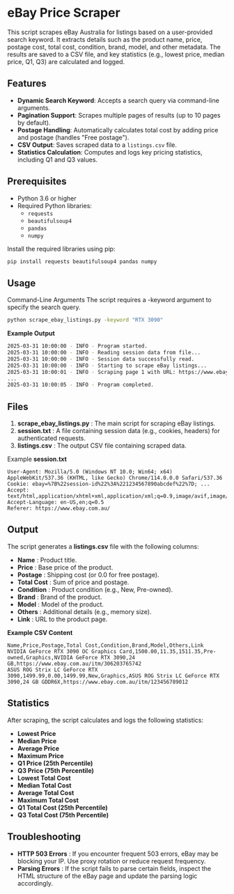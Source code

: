 # eBay Price Scraper

This script scrapes eBay Australia for listings based on a user-provided search keyword. It extracts details such as the product name, price, postage cost, total cost, condition, brand, model, and other metadata. The results are saved to a CSV file, and key statistics (e.g., lowest price, median price, Q1, Q3) are calculated and logged.

## Features

- **Dynamic Search Keyword**: Accepts a search query via command-line arguments.
- **Pagination Support**: Scrapes multiple pages of results (up to 10 pages by default).
- **Postage Handling**: Automatically calculates total cost by adding price and postage (handles "Free postage").
- **CSV Output**: Saves scraped data to a `listings.csv` file.
- **Statistics Calculation**: Computes and logs key pricing statistics, including Q1 and Q3 values.

## Prerequisites

- Python 3.6 or higher
- Required Python libraries:
  - `requests`
  - `beautifulsoup4`
  - `pandas`
  - `numpy`

Install the required libraries using pip:

```bash
pip install requests beautifulsoup4 pandas numpy
```

## Usage
Command-Line Arguments
The script requires a -keyword argument to specify the search query.

```bash
python scrape_ebay_listings.py -keyword "RTX 3090"
```

**Example Output**

```bash
2025-03-31 10:00:00 - INFO - Program started.
2025-03-31 10:00:00 - INFO - Reading session data from file...
2025-03-31 10:00:00 - INFO - Session data successfully read.
2025-03-31 10:00:00 - INFO - Starting to scrape eBay listings...
2025-03-31 10:00:01 - INFO - Scraping page 1 with URL: https://www.ebay.com.au/sch/i.html?_nkw=RTX+3090&_sacat=0&LH_BIN=1&_pgn=1
...
2025-03-31 10:00:05 - INFO - Program completed.
```

## Files

1. **scrape_ebay_listings.py** : The main script for scraping eBay listings.
2. **session.txt** : A file containing session data (e.g., cookies, headers) for authenticated requests.
3. **listings.csv** : The output CSV file containing scraped data.

Example **session.txt**
```plaintext
User-Agent: Mozilla/5.0 (Windows NT 10.0; Win64; x64) AppleWebKit/537.36 (KHTML, like Gecko) Chrome/114.0.0.0 Safari/537.36
Cookie: ebay=%7B%22session-id%22%3A%221234567890abcdef%22%7D; ...
Accept: text/html,application/xhtml+xml,application/xml;q=0.9,image/avif,image/webp,*/*;q=0.8
Accept-Language: en-US,en;q=0.5
Referer: https://www.ebay.com.au/
```

## Output
The script generates a **listings.csv** file with the following columns:

- **Name** : Product title.
- **Price** : Base price of the product.
- **Postage** : Shipping cost (or 0.0 for free postage).
- **Total Cost** : Sum of price and postage.
- **Condition** : Product condition (e.g., New, Pre-owned).
- **Brand** : Brand of the product.
- **Model** : Model of the product.
- **Others** : Additional details (e.g., memory size).
- **Link** : URL to the product page.

**Example CSV Content**
```csv
Name,Price,Postage,Total Cost,Condition,Brand,Model,Others,Link
NVIDIA GeForce RTX 3090 OC Graphics Card,1500.00,11.35,1511.35,Pre-owned,Graphics,NVIDIA GeForce RTX 3090,24 GB,https://www.ebay.com.au/itm/306203765742
ASUS ROG Strix LC GeForce RTX 3090,1499.99,0.00,1499.99,New,Graphics,ASUS ROG Strix LC GeForce RTX 3090,24 GB GDDR6X,https://www.ebay.com.au/itm/123456789012
```

## Statistics
After scraping, the script calculates and logs the following statistics:

- **Lowest Price**
- **Median Price**
- **Average Price**
- **Maximum Price**
- **Q1 Price (25th Percentile)**
- **Q3 Price (75th Percentile)**
- **Lowest Total Cost**
- **Median Total Cost**
- **Average Total Cost**
- **Maximum Total Cost**
- **Q1 Total Cost (25th Percentile)**
- **Q3 Total Cost (75th Percentile)**

## Troubleshooting
- **HTTP 503 Errors** : If you encounter frequent 503 errors, eBay may be blocking your IP. Use proxy rotation or reduce request frequency.
- **Parsing Errors** : If the script fails to parse certain fields, inspect the HTML structure of the eBay page and update the parsing logic accordingly.
